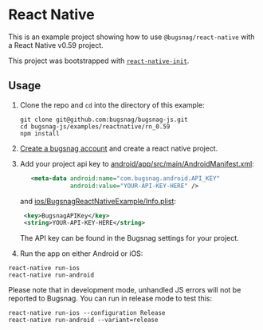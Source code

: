 # React Native

This is an example project showing how to use `@bugsnag/react-native` with a React Native v0.59 project.

This project was bootstrapped with [`react-native-init`](https://www.npmjs.com/package/react-native-init).

## Usage

1. Clone the repo and `cd` into the directory of this example:
    ```
    git clone git@github.com:bugsnag/bugsnag-js.git
    cd bugsnag-js/examples/reactnative/rn_0.59
    npm install
    ```

1. [Create a bugsnag account](https://app.bugsnag.com/user/new) and create a react native project.

1. Add your project api key to [android/app/src/main/AndroidManifest.xml](android/app/src/main/AndroidManifest.xml#L30-L31):

   ```xml
      <meta-data android:name="com.bugsnag.android.API_KEY"
                 android:value="YOUR-API-KEY-HERE" />
   ```

   and [ios/BugsnagReactNativeExample/Info.plist](ios/BugsnagReactNativeExample/Info.plist#L4-L5):

   ```xml
    <key>BugsnagAPIKey</key>
    <string>YOUR-API-KEY-HERE</string>
   ```

    The API key can be found in the Bugsnag settings for your project.

1. Run the app on either Android or iOS:

```
react-native run-ios
react-native run-android
```

Please note that in development mode, unhandled JS errors will not be reported to Bugsnag. You can run in release mode to test this:

```
react-native run-ios --configuration Release
react-native run-android --variant=release
```
